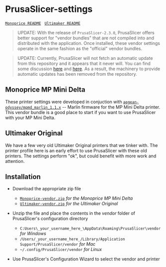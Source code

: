 # PrusaSlicer-settings

[`Monoprice README`](Monoprice/README.md) &nbsp;
[`Ultimaker README`](Ultimaker/README.md) &nbsp;

>UPDATE: With the release of `PrusaSlicer-2.3.0`, PrusaSlicer offers better support for "vendor bundles" that are not compiled into and distributed with the application. Once installed, these vendor settings operate in the same fashion as the "official" vendor bundles.

>UPDATE: Currently, PrusaSlicer will not fetch an automatic update from this repository and it appears that it never will. You can find some discussion [here](https://github.com/prusa3d/PrusaSlicer/issues/5196) and [here](https://github.com/prusa3d/PrusaSlicer/pull/4129). As a result, the machinery to provide automatic updates has been removed from the repository.

## Monoprice MP Mini Delta

These printer settings were developed in conjuction with
[`aegean-odyssey/mpmd_marlin_1.1.x`](https://github.com/aegean-odyssey/mpmd_marlin_1.1.x)
-- Marlin firmware for the MP Mini Delta printer. This vendor bundle
is a good place to start if you want to use PrusaSlicer with your MP Mini Delta.

## Ultimaker Original

We have a few very old Ultimaker Original printers that we tinker with.
The printer profile here is an early effort to use PrusaSlicer with these
old printers. The settings perform "ok", but could benefit with more work
and attention.

## Installation

* Download the appropriate zip file
  * [`Monoprice-vendor.zip`](https://github.com/aegean-odyssey/PrusaSlicer-settings/raw/master/Monoprice-vendor.zip)
    _for the Monoprice MP Mini Delta_ 
  * [`Ultimaker-vendor.zip`](https://github.com/aegean-odyssey/PrusaSlicer-settings/raw/master/Ultimaker-vendor.zip)
    _for the Ultimaker Original_

* Unzip the file and place the contents in the _vendor_ folder of PrusaSlicer's configuration directory
  * `C:Users\_your_username_here_\AppData\Roaming\PrusaSlicer\vendor` _for Windows_
  * `/Users/_your_username_here_/Library/Application Support/PrusaSlicer/vendor` _for Mac_
  * `~/.config/PrusaSlicer/vendor` _for Linux_

* Use PrusaSlicer's Configuration Wizard to select the vendor and printer
